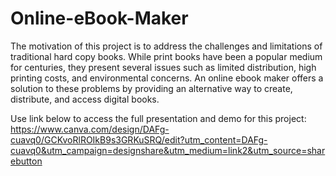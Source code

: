 # Online-eBook-Maker
The motivation of this project is to address the challenges and limitations of traditional hard copy books. While print books have been a popular medium for centuries, they present several issues such as limited distribution, high printing costs, and environmental concerns. An online ebook maker offers a solution to these problems by providing an alternative way to create, distribute, and access digital books.

Use link below to access the full presentation and demo for this project:
https://www.canva.com/design/DAFg-cuavq0/GCKvoRlROIkB9s3GRKuSRQ/edit?utm_content=DAFg-cuavq0&utm_campaign=designshare&utm_medium=link2&utm_source=sharebutton 
